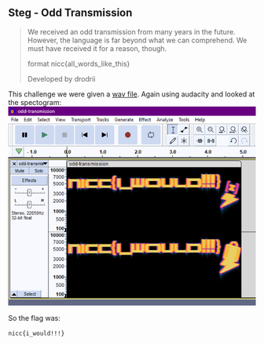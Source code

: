 ## Steg - Odd Transmission
> We received an odd transmission from many years in the future. However, the language is far beyond what we can comprehend. We must have received it for a reason, though.
>
> format nicc{all_words_like_this}
>
> Developed by drodrii

This challenge we were given a [wav file](code/odd-transmission.wav). Again using audacity and looked at the spectogram: <br />
![flagg](assets/Screenshot%202023-03-13%20145505.png) <br />

So the flag was:
```
nicc{i_would!!!}
```